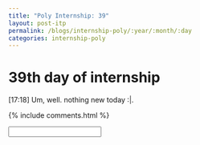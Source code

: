 ```yaml
---
title: "Poly Internship: 39"
layout: post-itp
permalink: /blogs/internship-poly/:year/:month/:day
categories: internship-poly
---
```

# 39th day of internship

<span class="timestamp">[17:18]</span> Um, well. nothing new today :|. 


{% include comments.html %}

<input id="password-input" type="password" class="text-secret" onkeyup="unlock()">

<span class="disable-selection" id="truth" style="display:block;"></span>
